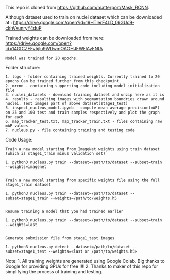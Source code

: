 This repo is cloned from https://github.com/matterport/Mask_RCNN. 

Although dataset used to train on nuclei dataset which can be downloaded at : 
	https://drive.google.com/open?id=19HTlerF4LD_06GUc9-ckhVvunryY4duP

Trained weights can be downloaded from here:
	https://drive.google.com/open?id=14GfCZEFv5jlu9WDwmOAOHJFWEIAyFNtA

	Model was trained for 20 epochs.



Folder structure:

	1. logs - folder containing trained weights. Currently trained to 20 epochs.Can be trained further from this checkpoint.
	2. mrcnn - containing supporting code including model initialization file
	3. nuclei_datasets - download training dataset and unzip here as it is
	4. results - resulting images with segmantation boundries drawn around nuclei. Test images part of above dataset(stage1_test)
	5. inspect_nucleus_model.ipynb - compute mean average precision(mAP) on 25 and 100 test and train samples respectively and plot the graph for each
	6. map_tracker_test.txt, map_tracker_train.txt - files containing raw mAP values
	7. nucleus.py - file containing training and testing code


Code Usage:


	Train a new model starting from ImageNet weights using train dataset (which is stage1_train minus validation set)

	1. python3 nucleus.py train --dataset=/path/to/dataset --subset=train --weights=imagenet


	Train a new model starting from specific weights file using the full stage1_train dataset

	1. python3 nucleus.py train --dataset=/path/to/dataset --subset=stage1_train --weights=/path/to/weights.h5


	Resume training a model that you had trained earlier

	1. python3 nucleus.py train --dataset=/path/to/dataset --subset=train --weights=last


	Generate submission file from stage1_test images

	1. python3 nucleus.py detect --dataset=/path/to/dataset --subset=stage1_test --weights=<last or /path/to/weights.h5>


Note: 
	1. All training weights are generated using Google Colab. Big thanks to Google for providing GPUs for free !!!!
	2. Thanks to maker of this repo for simplifying the process of training and testing. 
